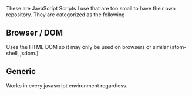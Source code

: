 These are JavaScript Scripts I use that are too small to have their own repository. They are categorized as the following

## Browser / DOM
Uses the HTML DOM so it may only be used on browsers or similar (atom-shell, jsdom.)

## Generic
Works in every javascript environment regardless.
